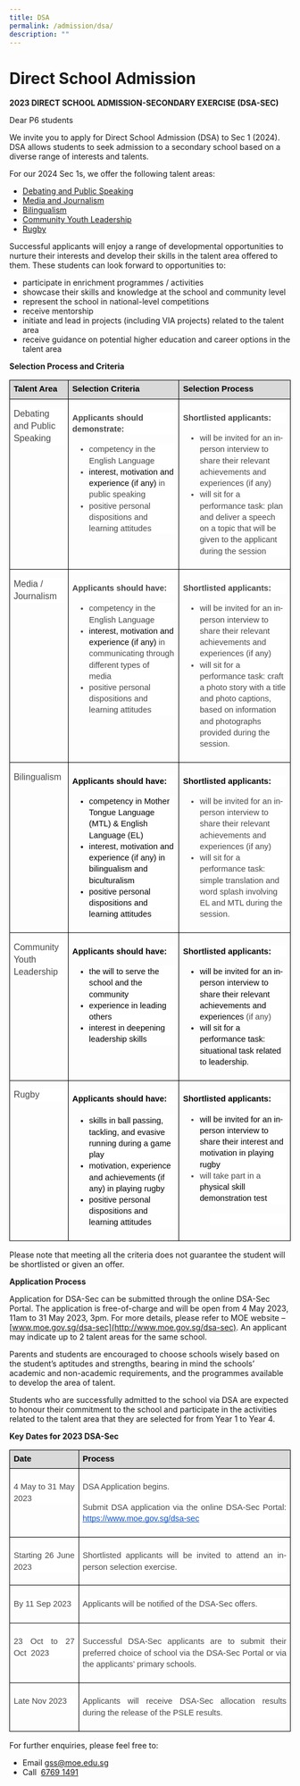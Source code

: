 ```yaml
---
title: DSA
permalink: /admission/dsa/
description: ""
---
```

# **Direct School Admission**

**2023 DIRECT SCHOOL ADMISSION-SECONDARY EXERCISE (DSA-SEC)**

Dear P6 students

We invite you to apply for Direct School Admission (DSA) to Sec 1 (2024). DSA allows students to seek admission to a secondary school based on a diverse range of interests and talents.

For our 2024 Sec 1s, we offer the following talent areas:
* [Debating and Public Speaking](/signature-programmes/applied-learning-programme/debatenpublicspeaking/)
* [Media and Journalism](/signature-programmes/applied-learning-programme/medianjournalism/)
* [Bilingualism](/signature-programmes/applied-learning-programme/bilingualism/)
* [Community Youth Leadership](/distinctive-programmes/learning-for-life-programme-llp/)
* [Rugby](/school-experience/co-curriculum/cca/sports-and-games/rugby/)


Successful applicants will enjoy a range of developmental opportunities to nurture their interests and develop their skills in the talent area offered to them. These students can look forward to opportunities to:

*  participate in enrichment programmes / activities
*  showcase their skills and knowledge at the school and community level
*  represent the school in national-level competitions
*  receive mentorship
*  initiate and lead in projects (including VIA projects) related to the talent area
*  receive guidance on potential higher education and career options in the talent area


**Selection Process and Criteria**

  

<table style="border:none;border-collapse:collapse;"><colgroup><col width="109"><col width="237"><col width="243"></colgroup><tbody><tr style="height:25.5pt"><td style="border-left:solid #000000 1pt;border-right:solid #000000 1pt;border-bottom:solid #000000 1pt;border-top:solid #000000 1pt;vertical-align:top;background-color:#d9d9d9;padding:5pt 5pt 5pt 5pt;overflow:hidden;overflow-wrap:break-word;"><p style="line-height:1.2;margin-top:0pt;margin-bottom:0pt;" dir="ltr"><span style="font-size:11pt;font-family:Arial;color:#000000;background-color:transparent;font-weight:700;font-style:normal;font-variant:normal;text-decoration:none;vertical-align:baseline;white-space:pre;white-space:pre-wrap;">Talent Area</span></p></td><td style="border-left:solid #000000 1pt;border-right:solid #000000 1pt;border-bottom:solid #000000 1pt;border-top:solid #000000 1pt;vertical-align:top;background-color:#d9d9d9;padding:5pt 5pt 5pt 5pt;overflow:hidden;overflow-wrap:break-word;"><p style="line-height:1.2;margin-top:0pt;margin-bottom:0pt;" dir="ltr"><span style="font-size:11pt;font-family:Arial;color:#000000;background-color:transparent;font-weight:700;font-style:normal;font-variant:normal;text-decoration:none;vertical-align:baseline;white-space:pre;white-space:pre-wrap;">Selection Criteria</span></p></td><td style="border-left:solid #000000 1pt;border-right:solid #000000 1pt;border-bottom:solid #000000 1pt;border-top:solid #000000 1pt;vertical-align:top;background-color:#d9d9d9;padding:5pt 5pt 5pt 5pt;overflow:hidden;overflow-wrap:break-word;"><p style="line-height:1.2;margin-top:0pt;margin-bottom:0pt;" dir="ltr"><span style="font-size:11pt;font-family:Arial;color:#000000;background-color:transparent;font-weight:700;font-style:normal;font-variant:normal;text-decoration:none;vertical-align:baseline;white-space:pre;white-space:pre-wrap;">Selection Process</span></p></td></tr><tr style="height:25pt"><td style="border-left:solid #000000 1pt;border-right:solid #000000 1pt;border-bottom:solid #000000 1pt;border-top:solid #000000 1pt;vertical-align:top;padding:5pt 5pt 5pt 5pt;overflow:hidden;overflow-wrap:break-word;"><p style="line-height:1.38;background-color:#ffffff;margin-top:6pt;margin-bottom:12pt;" dir="ltr"><span style="font-size:12pt;font-family:Arial;color:#484848;background-color:transparent;font-weight:400;font-style:normal;font-variant:normal;text-decoration:none;vertical-align:baseline;white-space:pre;white-space:pre-wrap;">Debating and Public Speaking</span></p></td><td style="border-left:solid #000000 1pt;border-right:solid #000000 1pt;border-bottom:solid #000000 1pt;border-top:solid #000000 1pt;vertical-align:top;padding:5pt 5pt 5pt 5pt;overflow:hidden;overflow-wrap:break-word;"><p style="line-height:1.38;background-color:#ffffff;margin-top:12pt;margin-bottom:12pt;" dir="ltr"><span style="font-size:11pt;font-family:Arial;color:#484848;background-color:transparent;font-weight:700;font-style:normal;font-variant:normal;text-decoration:none;vertical-align:baseline;white-space:pre;white-space:pre-wrap;">Applicants should demonstrate:</span></p><ul style="margin-top:0;margin-bottom:0;padding-inline-start:48px;"><li aria-level="1" style="list-style-type:disc;font-size:11pt;font-family:Arial;color:#484848;background-color:transparent;font-weight:700;font-style:normal;font-variant:normal;text-decoration:none;vertical-align:baseline;white-space:pre;margin-left: -13.5pt;" dir="ltr"><p role="presentation" style="line-height:1.38;background-color:#ffffff;margin-top:12pt;margin-bottom:0pt;" dir="ltr"><span style="font-size:11pt;font-family:Arial;color:#484848;background-color:transparent;font-weight:400;font-style:normal;font-variant:normal;text-decoration:none;vertical-align:baseline;white-space:pre;white-space:pre-wrap;">competency in the English Language&nbsp;</span></p></li><li aria-level="1" style="list-style-type:disc;font-size:11pt;font-family:Arial;color:#484848;background-color:transparent;font-weight:700;font-style:normal;font-variant:normal;text-decoration:none;vertical-align:baseline;white-space:pre;margin-left: -13.5pt;" dir="ltr"><p role="presentation" style="line-height:1.38;background-color:#ffffff;margin-top:0pt;margin-bottom:0pt;" dir="ltr"><span style="font-size:11pt;font-family:Arial;color:#000000;background-color:transparent;font-weight:400;font-style:normal;font-variant:normal;text-decoration:none;vertical-align:baseline;white-space:pre;white-space:pre-wrap;">interest, motivation and experience (if any)</span><span style="font-size:11pt;font-family:Arial;color:#484848;background-color:transparent;font-weight:400;font-style:normal;font-variant:normal;text-decoration:none;vertical-align:baseline;white-space:pre;white-space:pre-wrap;"> in public speaking</span></p></li><li aria-level="1" style="list-style-type:disc;font-size:11pt;font-family:Arial;color:#484848;background-color:transparent;font-weight:700;font-style:normal;font-variant:normal;text-decoration:none;vertical-align:baseline;white-space:pre;margin-left: -13.5pt;" dir="ltr"><p role="presentation" style="line-height:1.38;background-color:#ffffff;margin-top:0pt;margin-bottom:12pt;" dir="ltr"><span style="font-size:11pt;font-family:Arial;color:#484848;background-color:transparent;font-weight:400;font-style:normal;font-variant:normal;text-decoration:none;vertical-align:baseline;white-space:pre;white-space:pre-wrap;">positive personal dispositions and learning attitudes</span></p></li></ul></td><td style="border-left:solid #000000 1pt;border-right:solid #000000 1pt;border-bottom:solid #000000 1pt;border-top:solid #000000 1pt;vertical-align:top;padding:5pt 5pt 5pt 5pt;overflow:hidden;overflow-wrap:break-word;"><p style="line-height:1.38;text-align: justify;background-color:#ffffff;margin-top:12pt;margin-bottom:12pt;" dir="ltr"><span style="font-size:11pt;font-family:Arial;color:#484848;background-color:transparent;font-weight:700;font-style:normal;font-variant:normal;text-decoration:none;vertical-align:baseline;white-space:pre;white-space:pre-wrap;">Shortlisted applicants:</span></p><ul style="margin-top:0;margin-bottom:0;padding-inline-start:48px;"><li aria-level="1" style="list-style-type:disc;font-size:11pt;font-family:Arial;color:#484848;background-color:transparent;font-weight:400;font-style:normal;font-variant:normal;text-decoration:none;vertical-align:baseline;white-space:pre;margin-left: -13.5pt;" dir="ltr"><p role="presentation" style="line-height:1.38;background-color:#ffffff;margin-top:12pt;margin-bottom:0pt;" dir="ltr"><span style="font-size:11pt;font-family:Arial;color:#484848;background-color:transparent;font-weight:400;font-style:normal;font-variant:normal;text-decoration:none;vertical-align:baseline;white-space:pre;white-space:pre-wrap;">will be invited for an in-person interview to share their relevant achievements and experiences (if any)</span></p></li><li aria-level="1" style="list-style-type:disc;font-size:11pt;font-family:Arial;color:#484848;background-color:transparent;font-weight:400;font-style:normal;font-variant:normal;text-decoration:none;vertical-align:baseline;white-space:pre;margin-left: -13.5pt;" dir="ltr"><p role="presentation" style="line-height:1.38;background-color:#ffffff;margin-top:0pt;margin-bottom:12pt;" dir="ltr"><span style="font-size:11pt;font-family:Arial;color:#484848;background-color:transparent;font-weight:400;font-style:normal;font-variant:normal;text-decoration:none;vertical-align:baseline;white-space:pre;white-space:pre-wrap;">will sit for a performance task: plan and deliver a speech on a topic that will be given to the applicant during the session</span></p></li></ul></td></tr><tr style="height:25pt"><td style="border-left:solid #000000 1pt;border-right:solid #000000 1pt;border-bottom:solid #000000 1pt;border-top:solid #000000 1pt;vertical-align:top;padding:5pt 5pt 5pt 5pt;overflow:hidden;overflow-wrap:break-word;"><p style="line-height:1.38;background-color:#ffffff;margin-top:6pt;margin-bottom:12pt;" dir="ltr"><span style="font-size:12pt;font-family:Arial;color:#484848;background-color:transparent;font-weight:400;font-style:normal;font-variant:normal;text-decoration:none;vertical-align:baseline;white-space:pre;white-space:pre-wrap;">Media / Journalism</span></p></td><td style="border-left:solid #000000 1pt;border-right:solid #000000 1pt;border-bottom:solid #000000 1pt;border-top:solid #000000 1pt;vertical-align:top;padding:5pt 5pt 5pt 5pt;overflow:hidden;overflow-wrap:break-word;"><p style="line-height:1.38;text-align: justify;background-color:#ffffff;margin-top:12pt;margin-bottom:12pt;" dir="ltr"><span style="font-size:11pt;font-family:Arial;color:#484848;background-color:transparent;font-weight:700;font-style:normal;font-variant:normal;text-decoration:none;vertical-align:baseline;white-space:pre;white-space:pre-wrap;">Applicants should have:</span></p><ul style="margin-top:0;margin-bottom:0;padding-inline-start:48px;"><li aria-level="1" style="list-style-type:disc;font-size:11pt;font-family:Arial;color:#484848;background-color:transparent;font-weight:700;font-style:normal;font-variant:normal;text-decoration:none;vertical-align:baseline;white-space:pre;margin-left: -13.5pt;" dir="ltr"><p role="presentation" style="line-height:1.38;background-color:#ffffff;margin-top:12pt;margin-bottom:0pt;" dir="ltr"><span style="font-size:11pt;font-family:Arial;color:#484848;background-color:transparent;font-weight:400;font-style:normal;font-variant:normal;text-decoration:none;vertical-align:baseline;white-space:pre;white-space:pre-wrap;">competency in the English Language</span></p></li><li aria-level="1" style="list-style-type:disc;font-size:11pt;font-family:Arial;color:#484848;background-color:transparent;font-weight:700;font-style:normal;font-variant:normal;text-decoration:none;vertical-align:baseline;white-space:pre;margin-left: -13.5pt;" dir="ltr"><p role="presentation" style="line-height:1.38;background-color:#ffffff;margin-top:0pt;margin-bottom:0pt;" dir="ltr"><span style="font-size:11pt;font-family:Arial;color:#000000;background-color:transparent;font-weight:400;font-style:normal;font-variant:normal;text-decoration:none;vertical-align:baseline;white-space:pre;white-space:pre-wrap;">interest, motivation and experience (if any)</span><span style="font-size:11pt;font-family:Arial;color:#484848;background-color:transparent;font-weight:400;font-style:normal;font-variant:normal;text-decoration:none;vertical-align:baseline;white-space:pre;white-space:pre-wrap;"> in communicating through different types of media&nbsp;</span></p></li><li aria-level="1" style="list-style-type:disc;font-size:11pt;font-family:Arial;color:#484848;background-color:transparent;font-weight:400;font-style:normal;font-variant:normal;text-decoration:none;vertical-align:baseline;white-space:pre;margin-left: -13.5pt;" dir="ltr"><p role="presentation" style="line-height:1.38;background-color:#ffffff;margin-top:0pt;margin-bottom:12pt;" dir="ltr"><span style="font-size:11pt;font-family:Arial;color:#484848;background-color:transparent;font-weight:400;font-style:normal;font-variant:normal;text-decoration:none;vertical-align:baseline;white-space:pre;white-space:pre-wrap;">positive personal dispositions and learning attitudes</span></p></li></ul></td><td style="border-left:solid #000000 1pt;border-right:solid #000000 1pt;border-bottom:solid #000000 1pt;border-top:solid #000000 1pt;vertical-align:top;padding:5pt 5pt 5pt 5pt;overflow:hidden;overflow-wrap:break-word;"><p style="line-height:1.38;text-align: justify;background-color:#ffffff;margin-top:12pt;margin-bottom:12pt;" dir="ltr"><span style="font-size:11pt;font-family:Arial;color:#484848;background-color:transparent;font-weight:700;font-style:normal;font-variant:normal;text-decoration:none;vertical-align:baseline;white-space:pre;white-space:pre-wrap;">Shortlisted applicants:</span></p><ul style="margin-top:0;margin-bottom:0;padding-inline-start:48px;"><li aria-level="1" style="list-style-type:disc;font-size:11pt;font-family:Arial;color:#484848;background-color:transparent;font-weight:400;font-style:normal;font-variant:normal;text-decoration:none;vertical-align:baseline;white-space:pre;margin-left: -13.5pt;" dir="ltr"><p role="presentation" style="line-height:1.38;background-color:#ffffff;margin-top:12pt;margin-bottom:0pt;" dir="ltr"><span style="font-size:11pt;font-family:Arial;color:#484848;background-color:transparent;font-weight:400;font-style:normal;font-variant:normal;text-decoration:none;vertical-align:baseline;white-space:pre;white-space:pre-wrap;">will be invited for an in-person interview to share their relevant achievements and experiences (if any)</span></p></li><li aria-level="1" style="list-style-type:disc;font-size:11pt;font-family:Arial;color:#484848;background-color:transparent;font-weight:400;font-style:normal;font-variant:normal;text-decoration:none;vertical-align:baseline;white-space:pre;margin-left: -13.5pt;" dir="ltr"><p role="presentation" style="line-height:1.38;background-color:#ffffff;margin-top:0pt;margin-bottom:12pt;" dir="ltr"><span style="font-size:11pt;font-family:Arial;color:#484848;background-color:transparent;font-weight:400;font-style:normal;font-variant:normal;text-decoration:none;vertical-align:baseline;white-space:pre;white-space:pre-wrap;">will sit for a performance task: craft a photo story with a title and photo captions, based on information and photographs provided during the session.&nbsp;</span></p></li></ul></td></tr><tr style="height:25pt"><td style="border-left:solid #000000 1pt;border-right:solid #000000 1pt;border-bottom:solid #000000 1pt;border-top:solid #000000 1pt;vertical-align:top;padding:5pt 5pt 5pt 5pt;overflow:hidden;overflow-wrap:break-word;"><p style="line-height:1.38;background-color:#ffffff;margin-top:6pt;margin-bottom:12pt;" dir="ltr"><span style="font-size:12pt;font-family:Arial;color:#484848;background-color:transparent;font-weight:400;font-style:normal;font-variant:normal;text-decoration:none;vertical-align:baseline;white-space:pre;white-space:pre-wrap;">Bilingualism</span></p></td><td style="border-left:solid #000000 1pt;border-right:solid #000000 1pt;border-bottom:solid #000000 1pt;border-top:solid #000000 1pt;vertical-align:top;padding:5pt 5pt 5pt 5pt;overflow:hidden;overflow-wrap:break-word;"><p style="line-height:1.38;text-align: justify;background-color:#ffffff;margin-top:12pt;margin-bottom:12pt;" dir="ltr"><span style="font-size:11pt;font-family:Arial;color:#000000;background-color:transparent;font-weight:700;font-style:normal;font-variant:normal;text-decoration:none;vertical-align:baseline;white-space:pre;white-space:pre-wrap;">Applicants should have:</span></p><ul style="margin-top:0;margin-bottom:0;padding-inline-start:48px;"><li aria-level="1" style="list-style-type:disc;font-size:11pt;font-family:Arial;color:#000000;background-color:transparent;font-weight:700;font-style:normal;font-variant:normal;text-decoration:none;vertical-align:baseline;white-space:pre;margin-left: -13.5pt;" dir="ltr"><p role="presentation" style="line-height:1.38;background-color:#ffffff;margin-top:12pt;margin-bottom:0pt;" dir="ltr"><span style="font-size:11pt;font-family:Arial;color:#000000;background-color:transparent;font-weight:400;font-style:normal;font-variant:normal;text-decoration:none;vertical-align:baseline;white-space:pre;white-space:pre-wrap;">competency in Mother Tongue Language (MTL) &amp; English Language (EL)</span></p></li><li aria-level="1" style="list-style-type:disc;font-size:11pt;font-family:Arial;color:#000000;background-color:transparent;font-weight:400;font-style:normal;font-variant:normal;text-decoration:none;vertical-align:baseline;white-space:pre;margin-left: -13.5pt;" dir="ltr"><p role="presentation" style="line-height:1.38;background-color:#ffffff;margin-top:0pt;margin-bottom:0pt;" dir="ltr"><span style="font-size:11pt;font-family:Arial;color:#000000;background-color:transparent;font-weight:400;font-style:normal;font-variant:normal;text-decoration:none;vertical-align:baseline;white-space:pre;white-space:pre-wrap;">interest, motivation and experience (if any) in bilingualism and biculturalism</span></p></li><li aria-level="1" style="list-style-type:disc;font-size:11pt;font-family:Arial;color:#000000;background-color:transparent;font-weight:400;font-style:normal;font-variant:normal;text-decoration:none;vertical-align:baseline;white-space:pre;margin-left: -13.5pt;" dir="ltr"><p role="presentation" style="line-height:1.38;background-color:#ffffff;margin-top:0pt;margin-bottom:12pt;" dir="ltr"><span style="font-size:11pt;font-family:Arial;color:#000000;background-color:transparent;font-weight:400;font-style:normal;font-variant:normal;text-decoration:none;vertical-align:baseline;white-space:pre;white-space:pre-wrap;">positive personal dispositions and learning attitudes</span></p></li></ul></td><td style="border-left:solid #000000 1pt;border-right:solid #000000 1pt;border-bottom:solid #000000 1pt;border-top:solid #000000 1pt;vertical-align:top;padding:5pt 5pt 5pt 5pt;overflow:hidden;overflow-wrap:break-word;"><p style="line-height:1.38;text-align: justify;background-color:#ffffff;margin-top:12pt;margin-bottom:12pt;" dir="ltr"><span style="font-size:11pt;font-family:Arial;color:#000000;background-color:transparent;font-weight:700;font-style:normal;font-variant:normal;text-decoration:none;vertical-align:baseline;white-space:pre;white-space:pre-wrap;">Shortlisted applicants:</span></p><ul style="margin-top:0;margin-bottom:0;padding-inline-start:48px;"><li aria-level="1" style="list-style-type:disc;font-size:11pt;font-family:Arial;color:#484848;background-color:transparent;font-weight:400;font-style:normal;font-variant:normal;text-decoration:none;vertical-align:baseline;white-space:pre;margin-left: -13.5pt;" dir="ltr"><p role="presentation" style="line-height:1.38;background-color:#ffffff;margin-top:12pt;margin-bottom:0pt;" dir="ltr"><span style="font-size:11pt;font-family:Arial;color:#484848;background-color:transparent;font-weight:400;font-style:normal;font-variant:normal;text-decoration:none;vertical-align:baseline;white-space:pre;white-space:pre-wrap;">will be invited for an in-person interview to share their relevant achievements and experiences (if any)</span></p></li><li aria-level="1" style="list-style-type:disc;font-size:11pt;font-family:Arial;color:#484848;background-color:transparent;font-weight:400;font-style:normal;font-variant:normal;text-decoration:none;vertical-align:baseline;white-space:pre;margin-left: -13.5pt;" dir="ltr"><p role="presentation" style="line-height:1.38;background-color:#ffffff;margin-top:0pt;margin-bottom:12pt;" dir="ltr"><span style="font-size:11pt;font-family:Arial;color:#484848;background-color:transparent;font-weight:400;font-style:normal;font-variant:normal;text-decoration:none;vertical-align:baseline;white-space:pre;white-space:pre-wrap;">will sit for a performance task: simple translation and word splash involving EL and MTL during the session.</span></p></li></ul></td></tr><tr style="height:25pt"><td style="border-left:solid #000000 1pt;border-right:solid #000000 1pt;border-bottom:solid #000000 1pt;border-top:solid #000000 1pt;vertical-align:top;padding:5pt 5pt 5pt 5pt;overflow:hidden;overflow-wrap:break-word;"><p style="line-height:1.38;background-color:#ffffff;margin-top:6pt;margin-bottom:12pt;" dir="ltr"><span style="font-size:12pt;font-family:Arial;color:#484848;background-color:transparent;font-weight:400;font-style:normal;font-variant:normal;text-decoration:none;vertical-align:baseline;white-space:pre;white-space:pre-wrap;">Community Youth Leadership</span></p></td><td style="border-left:solid #000000 1pt;border-right:solid #000000 1pt;border-bottom:solid #000000 1pt;border-top:solid #000000 1pt;vertical-align:top;padding:5pt 5pt 5pt 5pt;overflow:hidden;overflow-wrap:break-word;"><p style="line-height:1.38;text-align: justify;background-color:#ffffff;margin-top:12pt;margin-bottom:12pt;" dir="ltr"><span style="font-size:11pt;font-family:Arial;color:#000000;background-color:transparent;font-weight:700;font-style:normal;font-variant:normal;text-decoration:none;vertical-align:baseline;white-space:pre;white-space:pre-wrap;">Applicants should have:</span></p><ul style="margin-top:0;margin-bottom:0;padding-inline-start:48px;"><li aria-level="1" style="list-style-type:disc;font-size:11pt;font-family:Arial;color:#000000;background-color:transparent;font-weight:400;font-style:normal;font-variant:normal;text-decoration:none;vertical-align:baseline;white-space:pre;margin-left: -13.5pt;" dir="ltr"><p role="presentation" style="line-height:1.38;background-color:#ffffff;margin-top:12pt;margin-bottom:0pt;" dir="ltr"><span style="font-size:11pt;font-family:Arial;color:#000000;background-color:transparent;font-weight:400;font-style:normal;font-variant:normal;text-decoration:none;vertical-align:baseline;white-space:pre;white-space:pre-wrap;">the will to serve the school and the community</span></p></li><li aria-level="1" style="list-style-type:disc;font-size:11pt;font-family:Arial;color:#000000;background-color:transparent;font-weight:400;font-style:normal;font-variant:normal;text-decoration:none;vertical-align:baseline;white-space:pre;margin-left: -13.5pt;" dir="ltr"><p role="presentation" style="line-height:1.38;background-color:#ffffff;margin-top:0pt;margin-bottom:0pt;" dir="ltr"><span style="font-size:11pt;font-family:Arial;color:#000000;background-color:transparent;font-weight:400;font-style:normal;font-variant:normal;text-decoration:none;vertical-align:baseline;white-space:pre;white-space:pre-wrap;">experience in leading others</span></p></li><li aria-level="1" style="list-style-type:disc;font-size:11pt;font-family:Arial;color:#000000;background-color:transparent;font-weight:400;font-style:normal;font-variant:normal;text-decoration:none;vertical-align:baseline;white-space:pre;margin-left: -13.5pt;" dir="ltr"><p role="presentation" style="line-height:1.38;background-color:#ffffff;margin-top:0pt;margin-bottom:12pt;" dir="ltr"><span style="font-size:11pt;font-family:Arial;color:#000000;background-color:transparent;font-weight:400;font-style:normal;font-variant:normal;text-decoration:none;vertical-align:baseline;white-space:pre;white-space:pre-wrap;">interest in deepening leadership skills</span></p></li></ul></td><td style="border-left:solid #000000 1pt;border-right:solid #000000 1pt;border-bottom:solid #000000 1pt;border-top:solid #000000 1pt;vertical-align:top;padding:5pt 5pt 5pt 5pt;overflow:hidden;overflow-wrap:break-word;"><p style="line-height:1.38;text-align: justify;background-color:#ffffff;margin-top:12pt;margin-bottom:12pt;" dir="ltr"><span style="font-size:11pt;font-family:Arial;color:#000000;background-color:transparent;font-weight:700;font-style:normal;font-variant:normal;text-decoration:none;vertical-align:baseline;white-space:pre;white-space:pre-wrap;">Shortlisted applicants:</span></p><ul style="margin-top:0;margin-bottom:0;padding-inline-start:48px;"><li aria-level="1" style="list-style-type:disc;font-size:11pt;font-family:Arial;color:#000000;background-color:transparent;font-weight:400;font-style:normal;font-variant:normal;text-decoration:none;vertical-align:baseline;white-space:pre;margin-left: -13.5pt;" dir="ltr"><p role="presentation" style="line-height:1.38;background-color:#ffffff;margin-top:12pt;margin-bottom:0pt;" dir="ltr"><span style="font-size:11pt;font-family:Arial;color:#000000;background-color:transparent;font-weight:400;font-style:normal;font-variant:normal;text-decoration:none;vertical-align:baseline;white-space:pre;white-space:pre-wrap;">will be invited for an in-person interview to share their relevant achievements and experiences </span><span style="font-size:11pt;font-family:Arial;color:#484848;background-color:transparent;font-weight:400;font-style:normal;font-variant:normal;text-decoration:none;vertical-align:baseline;white-space:pre;white-space:pre-wrap;">(if any)</span></p></li><li aria-level="1" style="list-style-type:disc;font-size:11pt;font-family:Arial;color:#000000;background-color:transparent;font-weight:400;font-style:normal;font-variant:normal;text-decoration:none;vertical-align:baseline;white-space:pre;margin-left: -13.5pt;" dir="ltr"><p role="presentation" style="line-height:1.38;background-color:#ffffff;margin-top:0pt;margin-bottom:12pt;" dir="ltr"><span style="font-size:11pt;font-family:Arial;color:#000000;background-color:transparent;font-weight:400;font-style:normal;font-variant:normal;text-decoration:none;vertical-align:baseline;white-space:pre;white-space:pre-wrap;">will sit for a performance task: situational task related to leadership.</span></p></li></ul></td></tr><tr style="height:25pt"><td style="border-left:solid #000000 1pt;border-right:solid #000000 1pt;border-bottom:solid #000000 1pt;border-top:solid #000000 1pt;vertical-align:top;padding:5pt 5pt 5pt 5pt;overflow:hidden;overflow-wrap:break-word;"><p style="line-height:1.38;background-color:#ffffff;margin-top:6pt;margin-bottom:12pt;" dir="ltr"><span style="font-size:12pt;font-family:Arial;color:#484848;background-color:transparent;font-weight:400;font-style:normal;font-variant:normal;text-decoration:none;vertical-align:baseline;white-space:pre;white-space:pre-wrap;">Rugby</span></p></td><td style="border-left:solid #000000 1pt;border-right:solid #000000 1pt;border-bottom:solid #000000 1pt;border-top:solid #000000 1pt;vertical-align:top;padding:5pt 5pt 5pt 5pt;overflow:hidden;overflow-wrap:break-word;"><p style="line-height:1.38;text-align: justify;background-color:#ffffff;margin-top:12pt;margin-bottom:12pt;" dir="ltr"><span style="font-size:11pt;font-family:Arial;color:#000000;background-color:transparent;font-weight:700;font-style:normal;font-variant:normal;text-decoration:none;vertical-align:baseline;white-space:pre;white-space:pre-wrap;">Applicants should have:</span></p><ul style="margin-top:0;margin-bottom:0;padding-inline-start:48px;"><li aria-level="1" style="list-style-type:disc;font-size:11pt;font-family:Arial;color:#000000;background-color:transparent;font-weight:400;font-style:normal;font-variant:normal;text-decoration:none;vertical-align:baseline;white-space:pre;margin-left: -13.5pt;" dir="ltr"><p role="presentation" style="line-height:1.38;background-color:#ffffff;margin-top:14pt;margin-bottom:0pt;" dir="ltr"><span style="font-size:11pt;font-family:Arial;color:#000000;background-color:transparent;font-weight:400;font-style:normal;font-variant:normal;text-decoration:none;vertical-align:baseline;white-space:pre;white-space:pre-wrap;">skills in ball passing, tackling, and evasive running during a game play</span></p></li><li aria-level="1" style="list-style-type:disc;font-size:11pt;font-family:Arial;color:#000000;background-color:transparent;font-weight:400;font-style:normal;font-variant:normal;text-decoration:none;vertical-align:baseline;white-space:pre;margin-left: -13.5pt;" dir="ltr"><p role="presentation" style="line-height:1.38;background-color:#ffffff;margin-top:0pt;margin-bottom:0pt;" dir="ltr"><span style="font-size:11pt;font-family:Arial;color:#000000;background-color:transparent;font-weight:400;font-style:normal;font-variant:normal;text-decoration:none;vertical-align:baseline;white-space:pre;white-space:pre-wrap;">motivation, experience and achievements (if any) in playing rugby&nbsp;</span></p></li><li aria-level="1" style="list-style-type:disc;font-size:11pt;font-family:Arial;color:#000000;background-color:transparent;font-weight:400;font-style:normal;font-variant:normal;text-decoration:none;vertical-align:baseline;white-space:pre;margin-left: -13.5pt;" dir="ltr"><p role="presentation" style="line-height:1.38;background-color:#ffffff;margin-top:0pt;margin-bottom:12pt;" dir="ltr"><span style="font-size:11pt;font-family:Arial;color:#000000;background-color:transparent;font-weight:400;font-style:normal;font-variant:normal;text-decoration:none;vertical-align:baseline;white-space:pre;white-space:pre-wrap;">positive personal dispositions and learning attitudes</span></p></li></ul></td><td style="border-left:solid #000000 1pt;border-right:solid #000000 1pt;border-bottom:solid #000000 1pt;border-top:solid #000000 1pt;vertical-align:top;padding:5pt 5pt 5pt 5pt;overflow:hidden;overflow-wrap:break-word;"><p style="line-height:1.38;text-align: justify;background-color:#ffffff;margin-top:12pt;margin-bottom:12pt;" dir="ltr"><span style="font-size:11pt;font-family:Arial;color:#000000;background-color:transparent;font-weight:700;font-style:normal;font-variant:normal;text-decoration:none;vertical-align:baseline;white-space:pre;white-space:pre-wrap;">Shortlisted applicants:</span></p><ul style="margin-top:0;margin-bottom:0;padding-inline-start:48px;"><li aria-level="1" style="list-style-type:disc;font-size:11pt;font-family:Arial;color:#484848;background-color:transparent;font-weight:400;font-style:normal;font-variant:normal;text-decoration:none;vertical-align:baseline;white-space:pre;margin-left: -13.5pt;" dir="ltr"><p role="presentation" style="line-height:1.38;background-color:#ffffff;margin-top:12pt;margin-bottom:0pt;" dir="ltr"><span style="font-size:11pt;font-family:Arial;color:#000000;background-color:transparent;font-weight:400;font-style:normal;font-variant:normal;text-decoration:none;vertical-align:baseline;white-space:pre;white-space:pre-wrap;">will be invited for an in-person interview to share their interest and motivation in playing rugby</span></p></li><li aria-level="1" style="list-style-type:disc;font-size:11pt;font-family:Arial;color:#484848;background-color:transparent;font-weight:400;font-style:normal;font-variant:normal;text-decoration:none;vertical-align:baseline;white-space:pre;margin-left: -13.5pt;" dir="ltr"><p role="presentation" style="line-height:1.38;background-color:#ffffff;margin-top:0pt;margin-bottom:12pt;" dir="ltr"><span style="font-size:11pt;font-family:Arial;color:#484848;background-color:transparent;font-weight:400;font-style:normal;font-variant:normal;text-decoration:none;vertical-align:baseline;white-space:pre;white-space:pre-wrap;">will take part in a </span><span style="font-size:11pt;font-family:Arial;color:#000000;background-color:transparent;font-weight:400;font-style:normal;font-variant:normal;text-decoration:none;vertical-align:baseline;white-space:pre;white-space:pre-wrap;">physical skill demonstration test</span></p></li></ul><p style="line-height:1.38;margin-left: 36pt;background-color:#ffffff;margin-top:12pt;margin-bottom:12pt;" dir="ltr"><br></p></td></tr></tbody></table>

  

Please note that meeting all the criteria does not guarantee the student will be shortlisted or given an offer.&nbsp;

**Application Process**

Application for DSA-Sec can be submitted through the online DSA-Sec Portal. The application is free-of-charge and will be open from 4 May 2023, 11am to 31 May 2023, 3pm. For more details, please refer to MOE website – [www.moe.gov.sg/dsa-sec](http://www.moe.gov.sg/dsa-sec). An applicant may indicate up to 2 talent areas for the same school.&nbsp;

Parents and students are encouraged to choose schools wisely based on the student’s aptitudes and strengths, bearing in mind the schools’ academic and non-academic requirements, and the programmes available to develop the area of talent.

Students who are successfully admitted to the school via DSA are expected to honour their commitment to the school and participate in the activities related to the talent area that they are selected for from Year 1 to Year 4.

**Key Dates for 2023 DSA-Sec**

<table style="border:none;border-collapse:collapse;"><colgroup><col width="145"><col width="445"></colgroup><tbody><tr style="height:24.25pt"><td style="border-left:solid #000000 1pt;border-right:solid #000000 1pt;border-bottom:solid #000000 1pt;border-top:solid #000000 1pt;vertical-align:top;background-color:#d9d9d9;padding:5pt 5pt 5pt 5pt;overflow:hidden;overflow-wrap:break-word;"><p style="line-height:1.2;margin-top:0pt;margin-bottom:0pt;" dir="ltr"><span style="font-size:11pt;font-family:Arial;color:#000000;background-color:transparent;font-weight:700;font-style:normal;font-variant:normal;text-decoration:none;vertical-align:baseline;white-space:pre;white-space:pre-wrap;">Date</span></p></td><td style="border-left:solid #000000 1pt;border-right:solid #000000 1pt;border-bottom:solid #000000 1pt;border-top:solid #000000 1pt;vertical-align:top;background-color:#d9d9d9;padding:5pt 5pt 5pt 5pt;overflow:hidden;overflow-wrap:break-word;"><p style="line-height:1.2;margin-top:0pt;margin-bottom:0pt;" dir="ltr"><span style="font-size:11pt;font-family:Arial;color:#000000;background-color:transparent;font-weight:700;font-style:normal;font-variant:normal;text-decoration:none;vertical-align:baseline;white-space:pre;white-space:pre-wrap;">Process</span></p></td></tr><tr style="height:64pt"><td style="border-left:solid #000000 1pt;border-right:solid #000000 1pt;border-bottom:solid #000000 1pt;border-top:solid #000000 1pt;vertical-align:top;padding:5pt 5pt 5pt 5pt;overflow:hidden;overflow-wrap:break-word;"><p style="line-height:1.38;text-align: justify;background-color:#ffffff;margin-top:12pt;margin-bottom:12pt;" dir="ltr"><span style="font-size:11pt;font-family:Arial;color:#484848;background-color:transparent;font-weight:400;font-style:normal;font-variant:normal;text-decoration:none;vertical-align:baseline;white-space:pre;white-space:pre-wrap;">4 May to 31 May 2023</span></p></td><td style="border-left:solid #000000 1pt;border-right:solid #000000 1pt;border-bottom:solid #000000 1pt;border-top:solid #000000 1pt;vertical-align:top;padding:5pt 5pt 5pt 5pt;overflow:hidden;overflow-wrap:break-word;"><p style="line-height:1.38;text-align: justify;background-color:#ffffff;margin-top:12pt;margin-bottom:0pt;padding:0pt 0pt 12pt 0pt;" dir="ltr"><span style="font-size:11pt;font-family:Arial;color:#484848;background-color:transparent;font-weight:400;font-style:normal;font-variant:normal;text-decoration:none;vertical-align:baseline;white-space:pre;white-space:pre-wrap;">DSA Application begins.</span></p><p style="line-height:1.38;text-align: justify;background-color:#ffffff;margin-top:0pt;margin-bottom:12pt;" dir="ltr"><span style="font-size:11pt;font-family:Arial;color:#484848;background-color:transparent;font-weight:400;font-style:normal;font-variant:normal;text-decoration:none;vertical-align:baseline;white-space:pre;white-space:pre-wrap;">Submit DSA application via the online DSA-Sec Portal: </span><a style="text-decoration:none;" href="https://www.moe.gov.sg/dsa-sec"><span style="font-size:11pt;font-family:Arial;color:#1155cc;background-color:transparent;font-weight:400;font-style:normal;font-variant:normal;text-decoration:underline;-webkit-text-decoration-skip:none;text-decoration-skip-ink:none;vertical-align:baseline;white-space:pre;white-space:pre-wrap;">https://www.moe.gov.sg/dsa-sec</span></a></p></td></tr><tr style="height:38.5pt"><td style="border-left:solid #000000 1pt;border-right:solid #000000 1pt;border-bottom:solid #000000 1pt;border-top:solid #000000 1pt;vertical-align:top;padding:5pt 5pt 5pt 5pt;overflow:hidden;overflow-wrap:break-word;"><p style="line-height:1.38;text-align: justify;background-color:#ffffff;margin-top:12pt;margin-bottom:12pt;" dir="ltr"><span style="font-size:11pt;font-family:Arial;color:#484848;background-color:transparent;font-weight:400;font-style:normal;font-variant:normal;text-decoration:none;vertical-align:baseline;white-space:pre;white-space:pre-wrap;">Starting 26 June 2023</span></p></td><td style="border-left:solid #000000 1pt;border-right:solid #000000 1pt;border-bottom:solid #000000 1pt;border-top:solid #000000 1pt;vertical-align:top;padding:5pt 5pt 5pt 5pt;overflow:hidden;overflow-wrap:break-word;"><p style="line-height:1.38;text-align: justify;background-color:#ffffff;margin-top:12pt;margin-bottom:12pt;" dir="ltr"><span style="font-size:11pt;font-family:Arial;color:#484848;background-color:transparent;font-weight:400;font-style:normal;font-variant:normal;text-decoration:none;vertical-align:baseline;white-space:pre;white-space:pre-wrap;">Shortlisted applicants will be invited to attend an in-person selection exercise.</span></p></td></tr><tr style="height:50.5pt"><td style="border-left:solid #000000 1pt;border-right:solid #000000 1pt;border-bottom:solid #000000 1pt;border-top:solid #000000 1pt;vertical-align:top;padding:5pt 5pt 5pt 5pt;overflow:hidden;overflow-wrap:break-word;"><p style="line-height:1.38;text-align: justify;background-color:#ffffff;margin-top:12pt;margin-bottom:12pt;" dir="ltr"><span style="font-size:11pt;font-family:Arial;color:#484848;background-color:transparent;font-weight:400;font-style:normal;font-variant:normal;text-decoration:none;vertical-align:baseline;white-space:pre;white-space:pre-wrap;">By 11 Sep 2023</span></p></td><td style="border-left:solid #000000 1pt;border-right:solid #000000 1pt;border-bottom:solid #000000 1pt;border-top:solid #000000 1pt;vertical-align:top;padding:5pt 5pt 5pt 5pt;overflow:hidden;overflow-wrap:break-word;"><p style="line-height:1.38;text-align: justify;background-color:#ffffff;margin-top:12pt;margin-bottom:12pt;" dir="ltr"><span style="font-size:11pt;font-family:Arial;color:#484848;background-color:transparent;font-weight:400;font-style:normal;font-variant:normal;text-decoration:none;vertical-align:baseline;white-space:pre;white-space:pre-wrap;">Applicants will be notified of the DSA-Sec offers.</span></p></td></tr><tr style="height:78.25pt"><td style="border-left:solid #000000 1pt;border-right:solid #000000 1pt;border-bottom:solid #000000 1pt;border-top:solid #000000 1pt;vertical-align:top;padding:5pt 5pt 5pt 5pt;overflow:hidden;overflow-wrap:break-word;"><p style="line-height:1.38;text-align: justify;background-color:#ffffff;margin-top:12pt;margin-bottom:12pt;" dir="ltr"><span style="font-size:11pt;font-family:Arial;color:#484848;background-color:transparent;font-weight:400;font-style:normal;font-variant:normal;text-decoration:none;vertical-align:baseline;white-space:pre;white-space:pre-wrap;">23 Oct to 27 Oct&nbsp; 2023</span></p></td><td style="border-left:solid #000000 1pt;border-right:solid #000000 1pt;border-bottom:solid #000000 1pt;border-top:solid #000000 1pt;vertical-align:top;padding:5pt 5pt 5pt 5pt;overflow:hidden;overflow-wrap:break-word;"><p style="line-height:1.38;text-align: justify;background-color:#ffffff;margin-top:12pt;margin-bottom:12pt;" dir="ltr"><span style="font-size:11pt;font-family:Arial;color:#484848;background-color:transparent;font-weight:400;font-style:normal;font-variant:normal;text-decoration:none;vertical-align:baseline;white-space:pre;white-space:pre-wrap;">Successful DSA-Sec applicants are to submit their preferred choice of school via the DSA-Sec Portal or via the applicants’ primary schools.</span></p></td></tr><tr style="height:64pt"><td style="border-left:solid #000000 1pt;border-right:solid #000000 1pt;border-bottom:solid #000000 1pt;border-top:solid #000000 1pt;vertical-align:top;padding:5pt 5pt 5pt 5pt;overflow:hidden;overflow-wrap:break-word;"><p style="line-height:1.38;text-align: justify;background-color:#ffffff;margin-top:12pt;margin-bottom:12pt;" dir="ltr"><span style="font-size:11pt;font-family:Arial;color:#484848;background-color:transparent;font-weight:400;font-style:normal;font-variant:normal;text-decoration:none;vertical-align:baseline;white-space:pre;white-space:pre-wrap;">Late Nov 2023</span></p></td><td style="border-left:solid #000000 1pt;border-right:solid #000000 1pt;border-bottom:solid #000000 1pt;border-top:solid #000000 1pt;vertical-align:top;padding:5pt 5pt 5pt 5pt;overflow:hidden;overflow-wrap:break-word;"><p style="line-height:1.38;text-align: justify;background-color:#ffffff;margin-top:12pt;margin-bottom:12pt;" dir="ltr"><span style="font-size:11pt;font-family:Arial;color:#484848;background-color:transparent;font-weight:400;font-style:normal;font-variant:normal;text-decoration:none;vertical-align:baseline;white-space:pre;white-space:pre-wrap;">Applicants will receive DSA-Sec allocation results during the release of the PSLE results.</span></p></td></tr></tbody></table>

For further enquiries, please feel free to:
* Email gss@moe.edu.sg
* Call &nbsp;[6769 1491](tel:+6567691491)